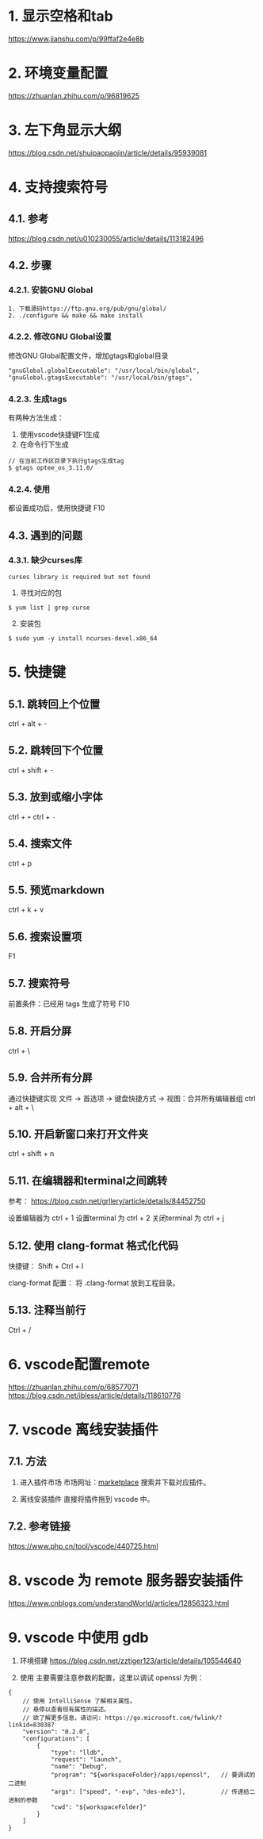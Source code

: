 # 1. 显示空格和tab
https://www.jianshu.com/p/99ffaf2e4e8b

# 2. 环境变量配置
https://zhuanlan.zhihu.com/p/96819625

# 3. 左下角显示大纲
https://blog.csdn.net/shuipaopaojin/article/details/95939081

# 4. 支持搜索符号
## 4.1. 参考
https://blog.csdn.net/u010230055/article/details/113182496

## 4.2. 步骤
### 4.2.1. 安装GNU Global
```
1. 下载源码https://ftp.gnu.org/pub/gnu/global/
2. ./configure && make && make install
```

### 4.2.2. 修改GNU Global设置
修改GNU Global配置文件，增加gtags和global目录
```
"gnuGlobal.globalExecutable": "/usr/local/bin/global",
"gnuGlobal.gtagsExecutable": "/usr/local/bin/gtags",
```

### 4.2.3. 生成tags
有两种方法生成：
1. 使用vscode快捷键F1生成
2. 在命令行下生成
```
// 在当前工作区目录下执行gtags生成tag
$ gtags optee_os_3.11.0/
```

### 4.2.4. 使用
都设置成功后，使用快捷键 F10

## 4.3. 遇到的问题
### 4.3.1. 缺少curses库
```
curses library is required but not found
```
1. 寻找对应的包
```
$ yum list | grep curse
```
2. 安装包
```
$ sudo yum -y install ncurses-devel.x86_64
```

# 5. 快捷键
## 5.1. 跳转回上个位置
ctrl + alt + -

## 5.2. 跳转回下个位置
ctrl + shift + -

## 5.3. 放到或缩小字体
ctrl + `+`
ctrl + `-`

## 5.4. 搜索文件
ctrl + p

## 5.5. 预览markdown
ctrl + k + v

## 5.6. 搜索设置项
F1

## 5.7. 搜索符号
前置条件：已经用 tags 生成了符号
F10

## 5.8. 开启分屏
ctrl + \

## 5.9. 合并所有分屏
通过快捷键实现
文件 -> 首选项 -> 键盘快捷方式 -> 视图：合并所有编辑器组
ctrl + alt + \

## 5.10. 开启新窗口来打开文件夹
ctrl + shift + n

## 5.11. 在编辑器和terminal之间跳转
参考：
https://blog.csdn.net/grllery/article/details/84452750

设置编辑器为 ctrl + 1
设置terminal 为 ctrl + 2
关闭terminal 为 ctrl + j

## 5.12. 使用 clang-format 格式化代码
快捷键：
Shift + Ctrl + I

clang-format 配置：
将 .clang-format 放到工程目录。

## 5.13. 注释当前行
Ctrl + /

# 6. vscode配置remote
https://zhuanlan.zhihu.com/p/68577071
https://blog.csdn.net/ibless/article/details/118610776

# 7. vscode 离线安装插件
## 7.1. 方法
1. 进入插件市场
市场网址：[marketplace](https://marketplace.visualstudio.com/vscode)
搜索并下载对应插件。

2. 离线安装插件
直接将插件拖到 vscode 中。

## 7.2. 参考链接
https://www.php.cn/tool/vscode/440725.html

# 8. vscode 为 remote 服务器安装插件
https://www.cnblogs.com/understandWorld/articles/12856323.html

# 9. vscode 中使用 gdb
1. 环境搭建
https://blog.csdn.net/zztiger123/article/details/105544640

2. 使用
主要需要注意参数的配置，这里以调试 openssl 为例：
```
{
    // 使用 IntelliSense 了解相关属性。
    // 悬停以查看现有属性的描述。
    // 欲了解更多信息，请访问: https://go.microsoft.com/fwlink/?linkid=830387
    "version": "0.2.0",
    "configurations": [
        {
            "type": "lldb",
            "request": "launch",
            "name": "Debug",
            "program": "${workspaceFolder}/apps/openssl",   // 要调试的二进制
            "args": ["speed", "-evp", "des-ede3"],          // 传递给二进制的参数
            "cwd": "${workspaceFolder}"
        }
    ]
}
```